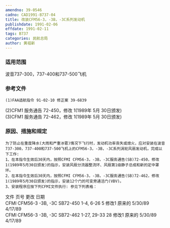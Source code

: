 ```yaml
---
amendno: 39-0546  
cadno: CAD1991-B737-04  
title: 改装CFM56-3，-3B，-3C系列发动机  
publishdate: 1991-02-06  
effdate: 1991-02-11  
tags: B737  
categories: 民航总局  
author: 黄祖新  
---
```

  
### 适用范围  
波音737-300，737-400和737-500飞机  
  
<!--more-->  
### 参考文件  
    (1)FAA适航指令 91-02-10 修正案 39-6839  
(2)CFM1 服务通告 72-450，修改 1(1989年 5月 30日颁发)  
(3)CFM1 服务通告 72-462，修改 1(1989年 5月 30日颁发)  
  
### 原因、措施和规定  
    为了防止在重度降水(大雨和严重冰雹)情况下飞行时，发动机功率丧失或熄火，应对安装在波音737-300，737-400和737-500飞机上的CFM56-3，-3B，-3C系列涡轮风扇发动机，完成以下工作:  
    1、在本指令生效后30天内，按照CFMI CFM56-3，-3B，-3C服务通告(SB)72-450，修改1(1989年5月30日颁发)的指示，安装风扇分流器整流环、风扇第1级静子总成和新的定中罩环。  
    2、在本指令生效后30天内，按照CFMI CFM56-3，-3B，-3C服务通告(SB)72-462，修改1(1989年5月30日颁发)的指示，安装12个门的可变旁通活门(VBV)。  
    3、安装程序应按下列CFMI文件执行: 参见下列表格：  
  
文件  页号  更改  日期  
CFMI CFM56-3 -3B, -3C SB72-450  1-4, 6-26  5  修改1 原来的  5/30/89 4/17/89  
CFMI CFM56-3 -3B, -3C SB72-462  1-27, 29-33 28  修改1 原来的  5/30/89 4/17/89  
  

